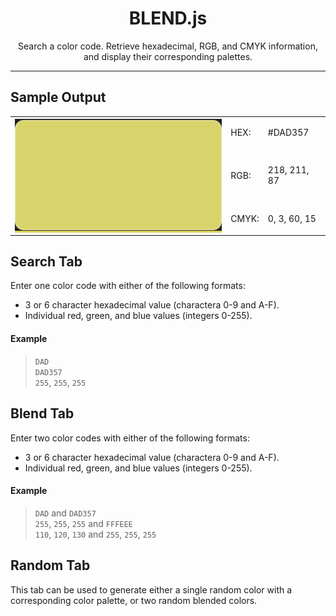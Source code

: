 <div align="center">

# BLEND.js
Search a color code. Retrieve hexadecimal, RGB, and CMYK information, and 
display their corresponding palettes.

</div align="center">

---

## Sample Output

<table>
<tr>
<th rowspan="3">
<div style="background-color:#dad357">
<img src="readme-display/active-color.png" />
</div>
</th>
<td>HEX:</td>
<td>#DAD357</td>
</tr>
<tr>
<td>RGB:</td>
<td>218, 211, 87</td>
</tr>
<tr>
<td>CMYK:</td>
<td>0, 3, 60, 15</td>
</tr>
</table>

## Search Tab
Enter one color code with either of the following formats:

- 3 or 6 character hexadecimal value (charactera 0-9 and A-F).
- Individual red, green, and blue values (integers 0-255).

#### Example
> `DAD`  
> `DAD357`  
> `255`, `255`, `255`

## Blend Tab
Enter two color codes with either of the following formats:

- 3 or 6 character hexadecimal value (charactera 0-9 and A-F).
- Individual red, green, and blue values (integers 0-255).

#### Example
> `DAD` and `DAD357`  
> `255`, `255`, `255` and `FFFEEE`  
> `110`, `120`, `130` and `255`, `255`, `255`  

## Random Tab
This tab can be used to generate either a single random color with a corresponding 
color palette, or two random blended colors.
